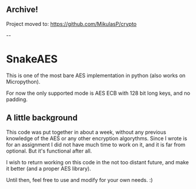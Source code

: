 Archive!
--

Project moved to: https://github.com/MikulasP/crypto

--

# SnakeAES

This is one of the most bare AES implementation in python (also works on Micropython). 

For now the only supported mode is AES ECB with 128 bit long keys, and no padding. 

A little background
-------------------

This code was put together in about a week, without any previous knowledge of the AES or any other encryption algorythms.
Since I wrote is for an assignment I did not have much time to work on it, and it is far from optional. But it's functional after all.

I wish to return working on this code in the not too distant future, and make it better (and a proper AES library).

Until then, feel free to use and modify for your own needs. :)
